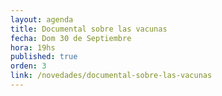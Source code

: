 ```yaml
---
layout: agenda
title: Documental sobre las vacunas
fecha: Dom 30 de Septiembre
hora: 19hs
published: true
orden: 3
link: /novedades/documental-sobre-las-vacunas
---
```

